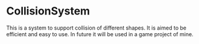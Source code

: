 # CollisionSystem
This is a system to support collision of different shapes.
It is aimed to be efficient and easy to use.
In future it will be used in a game project of mine.
